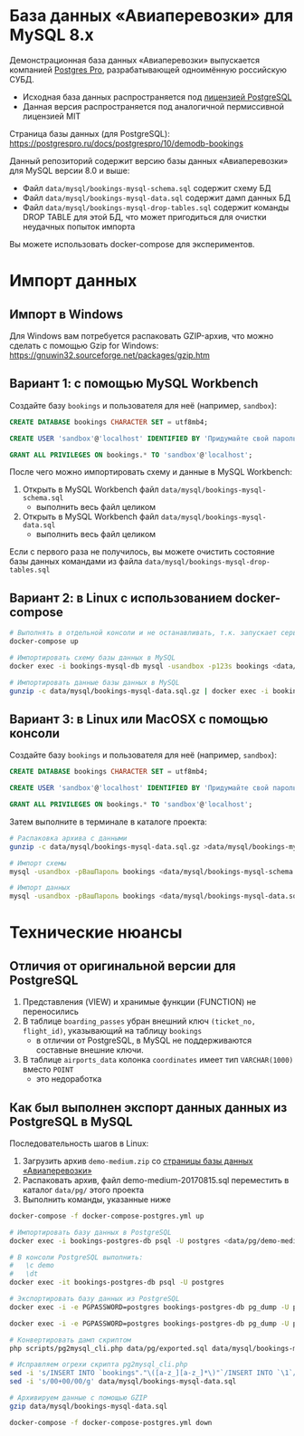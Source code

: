 # База данных «Авиаперевозки» для MySQL 8.x

Демонстрационная база данных «Авиаперевозки» выпускается компанией [Postgres Pro](https://postgrespro.ru), разрабатывающей одноимённую российскую СУБД.

- Исходная база данных распространяется под [лицензией PostgreSQL](https://www.postgresql.org/about/licence/)
- Данная версия распространяется под аналогичной пермиссивной лицензией MIT

Страница базы данных (для PostgreSQL): https://postgrespro.ru/docs/postgrespro/10/demodb-bookings

Данный репозиторий содержит версию базы данных «Авиаперевозки» для MySQL версии 8.0 и выше:

- Файл `data/mysql/bookings-mysql-schema.sql` содержит схему БД
- Файл `data/mysql/bookings-mysql-data.sql` содержит дамп данных БД
- Файл `data/mysql/bookings-mysql-drop-tables.sql` содержит команды DROP TABLE для этой БД, что может пригодиться для очистки неудачных попыток импорта

Вы можете использовать docker-compose для экспериментов.

# Импорт данных

## Импорт в Windows

Для Windows вам потребуется распаковать GZIP-архив, что можно сделать с помощью Gzip for Windows: https://gnuwin32.sourceforge.net/packages/gzip.htm

## Вариант 1: с помощью MySQL Workbench

Создайте базу `bookings` и пользователя для неё (например, `sandbox`):

```sql
CREATE DATABASE bookings CHARACTER SET = utf8mb4;

CREATE USER 'sandbox'@'localhost' IDENTIFIED BY 'Придумайте свой пароль';

GRANT ALL PRIVILEGES ON bookings.* TO 'sandbox'@'localhost';
```

После чего можно импортировать схему и данные в MySQL Workbench:

1. Открыть в MySQL Workbench файл `data/mysql/bookings-mysql-schema.sql`
    - выполнить весь файл целиком
2. Открыть в MySQL Workbench файл `data/mysql/bookings-mysql-data.sql`
   - выполнить весь файл целиком

Если с первого раза не получилось, вы можете очистить состояние базы данных командами из файла `data/mysql/bookings-mysql-drop-tables.sql`

## Вариант 2: в Linux с использованием docker-compose

```bash
# Выполнять в отдельной консоли и не останавливать, т.к. запускает сервис MySQL:
docker-compose up

# Импортировать схему базы данных в MySQL
docker exec -i bookings-mysql-db mysql -usandbox -p123s bookings <data/mysql/bookings-mysql-schema.sql

# Импортировать данные базы данных в MySQL
gunzip -c data/mysql/bookings-mysql-data.sql.gz | docker exec -i bookings-mysql-db mysql -usandbox -p123s bookings && echo OK

```

## Вариант 3: в Linux или MacOSX с помощью консоли

Создайте базу `bookings` и пользователя для неё (например, `sandbox`):

```sql
CREATE DATABASE bookings CHARACTER SET = utf8mb4;

CREATE USER 'sandbox'@'localhost' IDENTIFIED BY 'Придумайте свой пароль';

GRANT ALL PRIVILEGES ON bookings.* TO 'sandbox'@'localhost';
```

Затем выполните в терминале в каталоге проекта:

```bash
# Распаковка архива с данными
gunzip -c data/mysql/bookings-mysql-data.sql.gz >data/mysql/bookings-mysql-data.sql

# Импорт схемы
mysql -usandbox -pВашПароль bookings <data/mysql/bookings-mysql-schema.sql

# Импорт данных
mysql -usandbox -pВашПароль bookings <data/mysql/bookings-mysql-data.sql
```

# Технические нюансы

## Отличия от оригинальной версии для PostgreSQL

1. Представления (VIEW) и хранимые функции (FUNCTION) не переносились
2. В таблице `boarding_passes` убран внешний ключ `(ticket_no, flight_id)`, указывающий на таблицу `bookings`
   - в отличии от PostgreSQL, в MySQL не поддерживаются составные внешние ключи.
3. В таблице `airports_data` колонка `coordinates` имеет тип `VARCHAR(1000)` вместо `POINT`
   - это недоработка

## Как был выполнен экспорт данных данных из PostgreSQL в MySQL

Последовательность шагов в Linux:

1. Загрузить архив `demo-medium.zip` со [страницы базы данных «Авиаперевозки»](https://postgrespro.ru/docs/postgrespro/10/demodb-bookings)
2. Распаковать архив, файл demo-medium-20170815.sql переместить в каталог `data/pg/` этого проекта
3. Выполнить команды, указанные ниже

```bash
docker-compose -f docker-compose-postgres.yml up

# Импортировать базу данных в PostgreSQL
docker exec -i bookings-postgres-db psql -U postgres <data/pg/demo-medium-20170815.sql

# В консоли PostgreSQL выполнить:
#   \c demo
#   \dt
docker exec -it bookings-postgres-db psql -U postgres

# Экспортировать базу данных из PostgreSQL
docker exec -i -e PGPASSWORD=postgres bookings-postgres-db pg_dump -U postgres --quote-all-identifiers --no-acl --no-owner --format p --data-only demo >data/pg/exported.sql

docker exec -i -e PGPASSWORD=postgres bookings-postgres-db pg_dump -U postgres --quote-all-identifiers --no-acl --no-owner --format p --schema-only demo >data/pg/exported-schema.sql

# Конвертировать дамп скриптом
php scripts/pg2mysql_cli.php data/pg/exported.sql data/mysql/bookings-mysql-data.sql

# Исправляем огрехи скрипта pg2mysql_cli.php
sed -i 's/INSERT INTO `bookings"."\([a-z_][a-z_]*\)"`/INSERT INTO `\1`/g' data/mysql/bookings-mysql-data.sql
sed -i 's/00+00/00/g' data/mysql/bookings-mysql-data.sql

# Архивируем данные с помощью GZIP
gzip data/mysql/bookings-mysql-data.sql

docker-compose -f docker-compose-postgres.yml down
```
